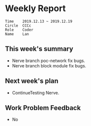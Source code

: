 # Weekly Report 
```
Time	2019.12.13 ~ 2019.12.19
Circle	CCCc
Role	Coder
Name	Lan
```
## This week's summary
- Nerve branch  poc-network fix bugs.
- Nerve branch block module fix bugs.

## Next week's plan

-  ContinueTesting Nerve.

## Work Problem Feedback
- No


